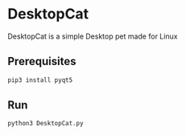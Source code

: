 # DesktopCat
DesktopCat is a simple Desktop pet made for Linux
## Prerequisites
```bash
pip3 install pyqt5
```
## Run
```bash
python3 DesktopCat.py
```
